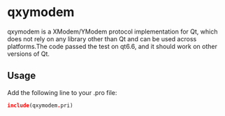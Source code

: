 # qxymodem

qxymodem is a XModem/YModem protocol implementation for Qt, which does not rely on any library other than Qt and can be used across platforms.The code passed the test on qt6.6, and it should work on other versions of Qt.

## Usage

Add the following line to your .pro file:

```pro
include(qxymodem.pri)
```
